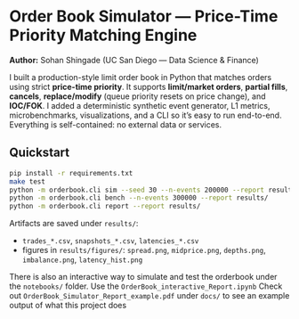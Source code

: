 # Order Book Simulator — Price-Time Priority Matching Engine

**Author:** Sohan Shingade (UC San Diego — Data Science & Finance)

I built a production-style limit order book in Python that matches orders using strict **price-time priority**. It supports **limit/market orders**, **partial fills**, **cancels**, **replace/modify** (queue priority resets on price change), and **IOC/FOK**. I added a deterministic synthetic event generator, L1 metrics, microbenchmarks, visualizations, and a CLI so it’s easy to run end-to-end. Everything is self-contained: no external data or services.

## Quickstart

```bash
pip install -r requirements.txt
make test
python -m orderbook.cli sim --seed 30 --n-events 200000 --report results/
python -m orderbook.cli bench --n-events 300000 --report results/
python -m orderbook.cli report --report results/
```

Artifacts are saved under `results/`:
- `trades_*.csv`, `snapshots_*.csv`, `latencies_*.csv`
- figures in `results/figures/`: `spread.png`, `midprice.png`, `depths.png`, `imbalance.png`, `latency_hist.png`

There is also an interactive way to simulate and test the orderbook under the `notebooks/` folder. Use the `OrderBook_interactive_Report.ipynb`
Check out `OrderBook_Simulator_Report_example.pdf` under `docs/` to see an example output of what this project does